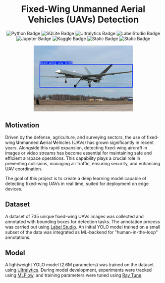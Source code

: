 <h1 align=center>Fixed-Wing Unmanned Aerial Vehicles (UAVs) Detection </h1>
<p align="center">
  <img src="https://img.shields.io/badge/Python-blue?style=plastic&logo=Python&logoColor=yellow" alt="Python Badge">
  <img src="https://img.shields.io/badge/SQLite-white?style=plastic&logo=SQLite&logoColor=darkblue" alt="SQLite Badge">
  <img src="https://img.shields.io/badge/Ultralytics-purple?style=plastic" alt="Ultralytics Badge">
  <img src="https://img.shields.io/badge/LabelStudio-lightpink?style=plastic" alt="LabelStudio Badge">
  <img src="https://img.shields.io/badge/Jupyter-white?style=plastic&logo=Jupyter&logoColor=orange" alt="Jupyter Badge">
  <img src="https://img.shields.io/badge/Kaggle-white?style=plastic&logo=Kaggle&logoColor=blue" alt="Kaggle Badge">
  <img alt="Static Badge" src="https://img.shields.io/badge/MLFlow-white?style=plastic&logo=MLFlow">
  <img alt="Static Badge" src="https://img.shields.io/badge/Ray-white?style=plastic&logo=Ray">
</p>
<p align="center">
<img src="./images/52.jpg" width=320></img>
</p>

Motivation
---
Driven by the defense, agriculture, and surveying sectors, the use of fixed-wing **U**nmanned **A**erial **V**ehicles (UAVs) has grown significantly in recent years. Alongside this rapid expansion, detecting fixed-wing aircraft in images or video streams has become essential for maintaining safe and efficient airspace operations. This capability plays a crucial role in preventing collisions, managing air traffic, ensuring security, and enhancing UAV coordination.

The goal of this project is to create a deep learning model capable of detecting fixed-wing UAVs in real time, suited for deployment on edge devices.

Dataset
---
A dataset of 735 unique fixed-wing UAVs images was collected and annotated with bounding boxes for detection tasks. The annotation process was carried out using [Label Studio](https://labelstud.io/). An initial YOLO model trained on a small subset of the data was integrated as ML-backend for "human-in-the-loop" annotations.

Model
---
A lightweight YOLO model (2.6M parameters) was trained on the dataset using [Ultralytics](https://docs.ultralytics.com/). During model development, experiments were tracked using [MLFlow](https://mlflow.org/), and training parameters were tuned using [Ray Tune](https://docs.ray.io/en/latest/tune/index.html).


